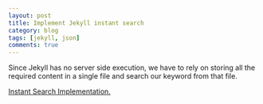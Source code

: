 ```yaml
---
layout: post
title: Implement Jekyll instant search
category: blog
tags: [jekyll, json]
comments: true
---
```


Since Jekyll has no server side execution, we have to rely on storing all the required content in a single file and search our keyword from that file.

[Instant Search Implementation.](https://blog.webjeda.com/instant-jekyll-search/)